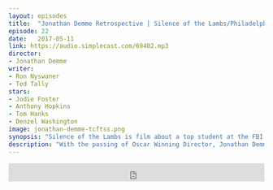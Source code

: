 ```yaml
---
layout: episodes
title:  "Jonathan Demme Retrospective | Silence of the Lambs/Philadelphia "
episode: 22
date:   2017-05-11
link: https://audio.simplecast.com/69402.mp3
director:
- Jonathan Demme
writer:
- Ron Nyswaner
- Ted Tally
stars:
- Jodie Foster
- Anthony Hopkins
- Tom Hanks
- Denzel Washington
image: jonathan-demme-tcftss.png
synopsis: "Silence of the Lambs is film about a top student at the FBI's training academy interviewing Dr. Hannibal Lecter, a brilliant psychiatrist who is also a violent psychopath, serving life behind bars for various acts of murder and cannibalism. Within Lecter, there may be the key to capturing a serial killer at large. Philadelphia is about a man with HIV is fired by his law firm because of his condition, he hires a homophobic small time lawyer as the only willing advocate for a wrongful dismissal suit."
description: "With the passing of Oscar Winning Director, Jonathan Demme, Damian and Josh take a look at Demme's most famous films, Silence of the Lambs and Philadelphia. Both of these films took on societal issues that are still relevant 23 years on.  "
---
```


<iframe frameborder='0' height='36px' scrolling='no' seamless src='https://simplecast.com/e/69402?style=dark' width='100%'></iframe>
